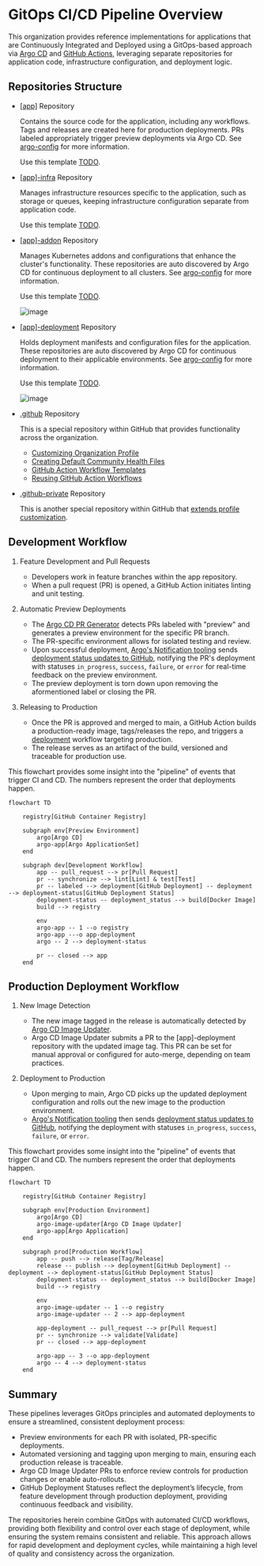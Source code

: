 # GitOps CI/CD Pipeline Overview

This organization provides reference implementations for applications that are Continuously Integrated and Deployed using a GitOps-based approach via [Argo CD](https://argo-cd.readthedocs.io/en/stable/) and [GitHub Actions](https://docs.github.com/en/actions), leveraging separate repositories for application code, infrastructure configuration, and deployment logic.

## Repositories Structure

- [[app]](https://github.com/gitops-ci-cd/acme-node) Repository

  Contains the source code for the application, including any workflows. Tags and releases are created here for production deployments. PRs labeled appropriately trigger preview deployments via Argo CD. See [argo-config](https://github.com/gitops-ci-cd/argo-config/blob/main/app-of-apps/apps/) for more information.

  Use this template [TODO]().

- [[app]-infra](https://github.com/gitops-ci-cd/acme-node-infra) Repository

  Manages infrastructure resources specific to the application, such as storage or queues, keeping infrastructure configuration separate from application code.

  Use this template [TODO]().

- [[app]-addon](https://github.com/gitops-ci-cd/node-feature-discovery-addon) Repository

  Manages Kubernetes addons and configurations that enhance the cluster's functionality. These repositories are auto discovered by Argo CD for continuous deployment to all clusters. See [argo-config](https://github.com/gitops-ci-cd/argo-config/blob/main/app-of-apps/addons/) for more information.

  Use this template [TODO]().

  ![image](https://github.com/user-attachments/assets/ca98b4ff-7d16-4b15-9151-89f938497fde)

- [[app]-deployment](https://github.com/gitops-ci-cd/acme-node-deployment) Repository

  Holds deployment manifests and configuration files for the application. These repositories are auto discovered by Argo CD for continuous deployment to their applicable environments. See [argo-config](https://github.com/gitops-ci-cd/argo-config/blob/main/app-of-apps/apps/) for more information.

  Use this template [TODO]().

  ![image](https://github.com/user-attachments/assets/e14defec-e13b-4779-9a53-ba1ca1af300e)

- [.github](https://github.com/gitops-ci-cd/.github) Repository

  This is a special repository within GitHub that provides functionality across the organization.

  - [Customizing Organization Profile](https://docs.github.com/en/organizations/collaborating-with-groups-in-organizations/customizing-your-organizations-profile)
  - [Creating Default Community Health Files](https://docs.github.com/en/communities/setting-up-your-project-for-healthy-contributions/creating-a-default-community-health-file)
  - [GitHub Action Workflow Templates](https://docs.github.com/en/actions/sharing-automations/creating-workflow-templates-for-your-organization)
  - [Reusing GitHub Action Workflows](https://docs.github.com/en/actions/sharing-automations/reusing-workflows)

- [.github-private](https://github.com/gitops-ci-cd/.github-private) Repository

  This is another special repository within GitHub that [extends profile customization](https://docs.github.com/en/organizations/collaborating-with-groups-in-organizations/customizing-your-organizations-profile#adding-a-member-only-organization-profile-readme).

## Development Workflow

1. Feature Development and Pull Requests

    - Developers work in feature branches within the app repository.
    - When a pull request (PR) is opened, a GitHub Action initiates linting and unit testing.

1. Automatic Preview Deployments

    - The [Argo CD PR Generator](https://argo-cd.readthedocs.io/en/stable/operator-manual/applicationset/Generators-Pull-Request/) detects PRs labeled with "preview" and generates a preview environment for the specific PR branch.
    - The PR-specific environment allows for isolated testing and review.
    - Upon successful deployment, [Argo's Notification tooling](https://argo-cd.readthedocs.io/en/stable/operator-manual/notifications/) sends [deployment status updates to GitHub](https://docs.github.com/en/rest/deployments/deployments), notifying the PR's deployment with statuses `in_progress`, `success`, `failure`, or `error` for real-time feedback on the preview environment.
    - The preview deployment is torn down upon removing the aformentioned label or closing the PR.

1. Releasing to Production

    - Once the PR is approved and merged to main, a GitHub Action builds a production-ready image, tags/releases the repo, and triggers a [deployment](https://docs.github.com/en/rest/deployments/deployments) workflow targeting production.
    - The release serves as an artifact of the build, versioned and traceable for production use.

This flowchart provides some insight into the "pipeline" of events that trigger CI and CD. The numbers represent the order that deployments happen.

```mermaid
flowchart TD

    registry[GitHub Container Registry]

    subgraph env[Preview Environment]
        argo[Argo CD]
        argo-app[Argo ApplicationSet]
    end

    subgraph dev[Development Workflow]
        app -- pull_request --> pr[Pull Request]
        pr -- synchronize --> lint[Lint] & test[Test]
        pr -- labeled --> deployment[GitHub Deployment] -- deployment --> deployment-status[GitHub Deployment Status]
        deployment-status -- deployment_status --> build[Docker Image]
        build --> registry

        env
        argo-app -- 1 --o registry
        argo-app ---o app-deployment
        argo -- 2 --> deployment-status

        pr -- closed --> app
    end
```

## Production Deployment Workflow

1. New Image Detection

    - The new image tagged in the release is automatically detected by [Argo CD Image Updater](https://argocd-image-updater.readthedocs.io/en/stable/).
    - Argo CD Image Updater submits a PR to the [app]-deployment repository with the updated image tag. This PR can be set for manual approval or configured for auto-merge, depending on team practices.

1. Deployment to Production

    - Upon merging to main, Argo CD picks up the updated deployment configuration and rolls out the new image to the production environment.
    - [Argo's Notification tooling](https://argo-cd.readthedocs.io/en/stable/operator-manual/notifications/) then sends [deployment status updates to GitHub](https://docs.github.com/en/rest/deployments/deployments), notifying the deployment with statuses `in_progress`, `success`, `failure`, or `error`.

This flowchart provides some insight into the "pipeline" of events that trigger CI and CD. The numbers represent the order that deployments happen.

```mermaid
flowchart TD

    registry[GitHub Container Registry]

    subgraph env[Production Environment]
        argo[Argo CD]
        argo-image-updater[Argo CD Image Updater]
        argo-app[Argo Application]
    end

    subgraph prod[Production Workflow]
        app -- push --> release[Tag/Release]
        release -- publish --> deployment[GitHub Deployment] -- deployment --> deployment-status[GitHub Deployment Status]
        deployment-status -- deployment_status --> build[Docker Image]
        build --> registry

        env
        argo-image-updater -- 1 --o registry
        argo-image-updater -- 2 --> app-deployment

        app-deployment -- pull_request --> pr[Pull Request]
        pr -- synchronize --> validate[Validate]
        pr -- closed --> app-deployment

        argo-app -- 3 --o app-deployment
        argo -- 4 --> deployment-status
    end
```

## Summary

These pipelines leverages GitOps principles and automated deployments to ensure a streamlined, consistent deployment process:

- Preview environments for each PR with isolated, PR-specific deployments.
- Automated versioning and tagging upon merging to main, ensuring each production release is traceable.
- Argo CD Image Updater PRs to enforce review controls for production changes or enable auto-rollouts.
- GitHub Deployment Statuses reflect the deployment’s lifecycle, from feature development through production deployment, providing continuous feedback and visibility.

The repositories herein combine GitOps with automated CI/CD workflows, providing both flexibility and control over each stage of deployment, while ensuring the system remains consistent and reliable. This approach allows for rapid development and deployment cycles, while maintaining a high level of quality and consistency across the organization.
